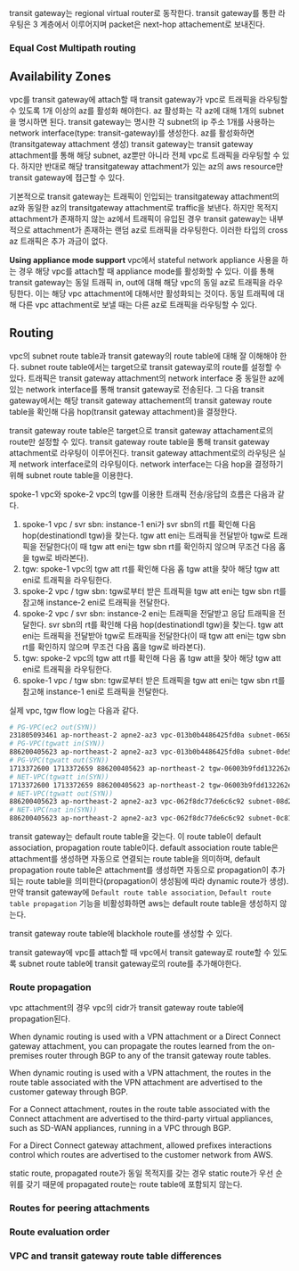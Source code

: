transit gateway는 regional virtual router로 동작한다. transit gateway를 통한 라우팅은 3 계층에서 이루어지며 packet은 next-hop attachement로 보내진다.

### Equal Cost Multipath routing

## Availability Zones
vpc를 transit gateway에 attach할 때 transit gateway가 vpc로 트래픽을 라우팅할 수 있도록 1개 이상의 az를 활성화 해야한다. az 활성화는 각 az에 대해 1개의 subnet을 명시하면 된다. transit gateway는 명시한 각 subnet의 ip 주소 1개를 사용하는 network interface(type: transit-gateway)를 생성한다. az를 활성화하면(transitgateway attachment 생성) transit gateway는 transit gateway attachment를 통해 해당 subnet, az뿐만 아니라 전체 vpc로 트래픽을 라우팅할 수 있다. 하지만 반대로 해당 transitgateway attachment가 있는 az의 aws resource만 transit gateway에 접근할 수 있다.

기본적으로 transit gateway는 트래픽이 인입되는 transitgateway attachment의 az와 동일한 az의 transitgateway attachment로 traffic을 보낸다. 하지만 목적지 attachment가 존재하지 않는 az에서 트래픽이 유입된 경우 transit gateway는 내부적으로 attachment가 존재하는 랜덤 az로 트래픽을 라우팅한다. 이러한 타입의 cross az 트래픽은 추가 과금이 없다.

**Using appliance mode support**
vpc에서 stateful network appliance 사용을 하는 경우 해당 vpc를 attach할 때 appliance mode를 활성화할 수 있다. 이를 통해 transit gateway는 동일 트래픽 in, out에 대해 해당 vpc의 동일 az로 트래픽을 라우팅한다. 이는 해당 vpc attachment에 대해서만 활성화되는 것이다. 동일 트래픽에 대해 다른 vpc attachment로 보낼 때는 다른 az로 트래픽을 라우팅할 수 있다.

## Routing
vpc의 subnet route table과 transit gateway의 route table에 대해 잘 이해해야 한다. subnet route table에서는 target으로 transit gateway로의 route를 설정할 수 있다. 트래픽은 transit gateway attachment의 network interface 중 동일한 az에 있는 network interface를 통해 transit gateway로 전송된다. 그 다음 transit gateway에서는 해당 transit gateway attachement의 transit gateway route table을 확인해 다음 hop(transit gateway attachment)을 결정한다.

transit gateway route table은 target으로 transit gateway attachament로의 route만 설정할 수 있다. transit gateway route table을 통해 transit gateway attachment로 라우팅이 이루어진다. transit gateway attachment로의 라우팅은 실제 network interface로의 라우팅이다. network interface는 다음 hop을 결정하기 위해 subnet route table을 이용한다.

spoke-1 vpc와 spoke-2 vpc의 tgw를 이용한 트래픽 전송/응답의 흐름은 다음과 같다.
1. spoke-1 vpc / svr sbn: instance-1 eni가 svr sbn의 rt를 확인해 다음 hop(destinationdl tgw)을 찾는다. tgw att eni는 트래픽을 전달받아 tgw로 트래픽을 전달한다(이 때 tgw att eni는 tgw sbn rt를 확인하지 않으며 무조건 다음 홉을 tgw로 바라본다).
2. tgw: spoke-1 vpc의 tgw att rt를 확인해 다음 홉 tgw att을 찾아 해당 tgw att eni로 트래픽을 라우팅한다.
3. spoke-2 vpc / tgw sbn: tgw로부터 받은 트래픽을 tgw att eni는 tgw sbn rt를 참고해 instance-2 eni로 트래픽을 전달한다.
4. spoke-2 vpc / svr sbn: instance-2 eni는 트래픽을 전달받고 응답 트래픽을 전달한다. svr sbn의 rt를 확인해 다음 hop(destinationdl tgw)을 찾는다.  tgw att eni는 트래픽을 전달받아 tgw로 트래픽을 전달한다(이 때 tgw att eni는 tgw sbn rt를 확인하지 않으며 무조건 다음 홉을 tgw로 바라본다).
5. tgw: spoke-2 vpc의 tgw att rt를 확인해 다음 홉 tgw att을 찾아 해당 tgw att eni로 트래픽을 라우팅한다.
6. spoke-1 vpc / tgw sbn: tgw로부터 받은 트래픽을 tgw att eni는 tgw sbn rt를 참고해 instance-1 eni로 트래픽을 전달한다.

실제 vpc, tgw flow log는 다음과 같다.
``` sh
# PG-VPC(ec2 out(SYN))
231805093461 ap-northeast-2 apne2-az3 vpc-013b0b4486425fd0a subnet-0658fffb8ed127d07 i-0856a4b5105174ab7 eni-08326128f74a7d44b 1713372621 1713372652 6 egress 1 172.30.28.147 157.119.32.149 172.30.28.147 157.119.32.149 - - 9316 443 2 120 ACCEPT 2 OK
# PG-VPC(tgwatt in(SYN))
886200405623 ap-northeast-2 apne2-az3 vpc-013b0b4486425fd0a subnet-0de5f8859f49abc49 - eni-094e13ec4ddfda270 1713372596 1713372626 6 ingress - 172.30.28.147 172.30.0.221 172.30.28.147 157.119.32.149 - - 9316 443 2 120 ACCEPT 2 OK
# PG-VPC(tgwatt out(SYN))
1713372600 1713372659 886200405623 ap-northeast-2 tgw-06003b9fdd132262e tgw-attach-03e8031df3b19fd46 egress tgw-attach-0ab4e132ce6b4f35e 6 IPv4 172.30.28.147 9316 157.119.32.149 443 apne2-az3 apne2-az3 886200405623 886200405623 vpc-013b0b4486425fd0a vpc-062f8dc77de6c6c92 subnet-0de5f8859f49abc49 subnet-08d2e606c177dae52 eni-094e13ec4ddfda270 eni-028c972ffb8c5c9da - - 2 120 0 0 0 0 2 OK
# NET-VPC(tgwatt in(SYN))
1713372600 1713372659 886200405623 ap-northeast-2 tgw-06003b9fdd132262e tgw-attach-0ab4e132ce6b4f35e ingress tgw-attach-03e8031df3b19fd46 6 IPv4 172.30.28.147 9316 157.119.32.149 443 apne2-az3 apne2-az3 886200405623 886200405623 vpc-013b0b4486425fd0a vpc-062f8dc77de6c6c92 subnet-0de5f8859f49abc49 subnet-08d2e606c177dae52 eni-094e13ec4ddfda270 eni-028c972ffb8c5c9da - - 2 120 0 0 0 0 2 OK
# NET-VPC(tgwatt out(SYN))
886200405623 ap-northeast-2 apne2-az3 vpc-062f8dc77de6c6c92 subnet-08d2e606c177dae52 - eni-028c972ffb8c5c9da 1713372612 1713372642 6 egress 1 172.31.9.247 157.119.32.149 172.30.28.147 157.119.32.149 - - 9316 443 2 120 ACCEPT 2 OK
# NET-VPC(nat in(SYN))
886200405623 ap-northeast-2 apne2-az3 vpc-062f8dc77de6c6c92 subnet-0c810e3b2cf788408 - eni-03daf08bc80321292 1713372648 1713372679 6 ingress - 172.30.28.147 172.31.9.36 172.30.28.147 157.119.32.149 - - 9316 443 2 120 ACCEPT 2 OK
```

transit gateway는 default route table을 갖는다. 이 route table이 default association, propagation route table이다. default association route table은 attachment를 생성하면 자동으로 연결되는 route table을 의미하며, default propagation route table은 attachment를 생성하면 자동으로 propagation이 추가되는 route table을 의미한다(propagation이 생성됨에 따라 dynamic route가 생성). 만약 transit gateway에 `Default route table association`, `Default route table propagation` 기능을 비활성화하면 aws는 default route table을 생성하지 않는다.

transit gateway route table에 blackhole route를 생성할 수 있다.

transit gateway에 vpc를 attach할 때 vpc에서 transit gateway로 route할 수 있도록 subnet route table에 transit gateway로의 route를 추가해야한다.

### Route propagation
vpc attachment의 경우 vpc의 cidr가 transit gateway route table에 propagation된다.

When dynamic routing is used with a VPN attachment or a Direct Connect gateway attachment, you can propagate the routes learned from the on-premises router through BGP to any of the transit gateway route tables.

When dynamic routing is used with a VPN attachment, the routes in the route table associated with the VPN attachment are advertised to the customer gateway through BGP.

For a Connect attachment, routes in the route table associated with the Connect attachment are advertised to the third-party virtual appliances, such as SD-WAN appliances, running in a VPC through BGP.

For a Direct Connect gateway attachment, allowed prefixes interactions control which routes are advertised to the customer network from AWS.

static route, propagated route가 동일 목적지를 갖는 경우 static route가 우선 순위를 갖기 때문에 propagated route는 route table에 포함되지 않는다.

### Routes for peering attachments

### Route evaluation order

### VPC and transit gateway route table differences